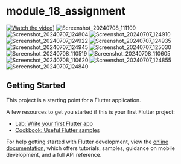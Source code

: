 # module_18_assignment
[![Watch the video]([https://i.sstatic.net/Vp2cE.png)](https://github.com/HoneyRaj2024/module_18_assignment/assets/160201096/4f3e4419-5636-4a8a-8a05-106f588fa043)]
![Screenshot_20240708_111109](https://github.com/HoneyRaj2024/module_18_assignment/assets/160201096/b0a90c7b-ebb9-4e76-965a-46bd394c4acd)
![Screenshot_20240707_124804](https://github.com/HoneyRaj2024/module_18_assignment/assets/160201096/05d7f7dd-171e-4d31-9618-98f35c441c94)
![Screenshot_20240707_124910](https://github.com/HoneyRaj2024/module_18_assignment/assets/160201096/dff27b82-58cd-42ee-a52c-4118c7f04924)
![Screenshot_20240707_124922](https://github.com/HoneyRaj2024/module_18_assignment/assets/160201096/492a9dbe-30dc-4c9f-877a-2c9cb94b67dd)
![Screenshot_20240707_124935](https://github.com/HoneyRaj2024/module_18_assignment/assets/160201096/38178a9c-95a5-4491-9113-ffa15f08b0f6)
![Screenshot_20240707_124945](https://github.com/HoneyRaj2024/module_18_assignment/assets/160201096/c0c52595-3ea8-40ad-b0c1-7faf4ff0d38e)
![Screenshot_20240707_125030](https://github.com/HoneyRaj2024/module_18_assignment/assets/160201096/c40c3db2-1fcb-4c9f-a12d-ce7e3d6cf090)
![Screenshot_20240708_110519](https://github.com/HoneyRaj2024/module_18_assignment/assets/160201096/181b01fe-1ddb-4cbc-a5ce-129f47ff5076)
![Screenshot_20240708_110605](https://github.com/HoneyRaj2024/module_18_assignment/assets/160201096/2b4606c0-78d9-467f-b5c4-5bc3764c5550)
![Screenshot_20240708_110620](https://github.com/HoneyRaj2024/module_18_assignment/assets/160201096/5164f199-2cc6-4f1b-849e-bd5fac2c4922)
![Screenshot_20240707_124855](https://github.com/HoneyRaj2024/module_18_assignment/assets/160201096/1ec9d435-8aeb-43bd-9c64-0c499daf5354)
![Screenshot_20240707_124840](https://github.com/HoneyRaj2024/module_18_assignment/assets/160201096/bcc4be4d-7704-40e6-b470-f1897c581cd0)

## Getting Started

This project is a starting point for a Flutter application.

A few resources to get you started if this is your first Flutter project:

- [Lab: Write your first Flutter app](https://docs.flutter.dev/get-started/codelab)
- [Cookbook: Useful Flutter samples](https://docs.flutter.dev/cookbook)

For help getting started with Flutter development, view the
[online documentation](https://docs.flutter.dev/), which offers tutorials,
samples, guidance on mobile development, and a full API reference.
